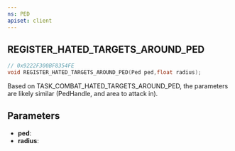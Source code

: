 ```yaml
---
ns: PED
apiset: client
---
```

## REGISTER_HATED_TARGETS_AROUND_PED

```c
// 0x9222F300BF8354FE
void REGISTER_HATED_TARGETS_AROUND_PED(Ped ped,float radius);
```

Based on TASK_COMBAT_HATED_TARGETS_AROUND_PED, the parameters are likely similar (PedHandle, and area to attack in).

## Parameters
* **ped**:
* **radius**:



